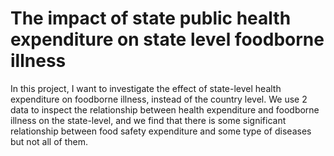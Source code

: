 # The impact of state public health expenditure on state level foodborne illness
In this project, I want to investigate the effect of state-level health expenditure on foodborne illness, instead of the country level. We use 2 data to inspect the relationship between health expenditure and foodborne illness on the state-level, and we find that there is some significant relationship between food safety expenditure and some type of diseases but not all of them.

